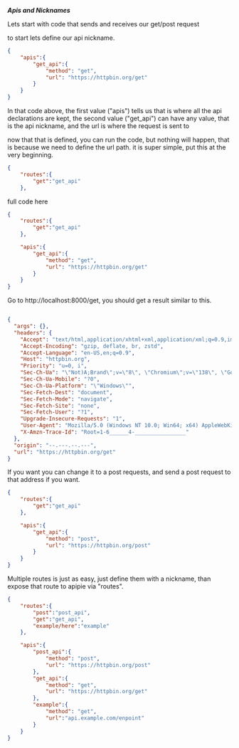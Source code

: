 ***Apis and Nicknames***


Lets start with code that sends and receives our get/post request

to start lets define our api nickname.

```json
{
    "apis":{
        "get_api":{
            "method": "get",
            "url": "https://httpbin.org/get"
        }
    }
}
```
In that code above, the first value ("apis") tells us that is where all the api declarations are kept, the second value ("get_api") can have any value, that is the api nickname, and the url is where the request is sent to


now that that is defined, you can run the code, but nothing will happen, that is because we need to define the url path. it is super simple, put this at the very beginning.

```json
{
    "routes":{
        "get":"get_api"
    },

```

full code here

```json
{
    "routes":{
        "get":"get_api"
    },

    "apis":{
        "get_api":{
            "method": "get",
            "url": "https://httpbin.org/get"
        }
    }
}
```

Go to http://localhost:8000/get, you should get a result similar to this.

```json

{
  "args": {}, 
  "headers": {
    "Accept": "text/html,application/xhtml+xml,application/xml;q=0.9,image/avif,image/webp,image/apng,*/*;q=0.8,application/signed-exchange;v=b3;q=0.7", 
    "Accept-Encoding": "gzip, deflate, br, zstd", 
    "Accept-Language": "en-US,en;q=0.9", 
    "Host": "httpbin.org", 
    "Priority": "u=0, i", 
    "Sec-Ch-Ua": "\"Not)A;Brand\";v=\"8\", \"Chromium\";v=\"138\", \"Google Chrome\";v=\"138\"", 
    "Sec-Ch-Ua-Mobile": "?0", 
    "Sec-Ch-Ua-Platform": "\"Windows\"", 
    "Sec-Fetch-Dest": "document", 
    "Sec-Fetch-Mode": "navigate", 
    "Sec-Fetch-Site": "none", 
    "Sec-Fetch-User": "?1", 
    "Upgrade-Insecure-Requests": "1", 
    "User-Agent": "Mozilla/5.0 (Windows NT 10.0; Win64; x64) AppleWebKit/537.36 (KHTML, like Gecko) Chrome/138.0.0.0 Safari/537.36", 
    "X-Amzn-Trace-Id": "Root=1-6______4-________________"
  }, 
  "origin": "--.---.--.---", 
  "url": "https://httpbin.org/get"
}
```

If you want you can change it to a post requests, and send a post request to that address if you want.
```json
{
    "routes":{
        "get":"get_api"
    },

    "apis":{
        "get_api":{
            "method": "post",
            "url": "https://httpbin.org/post"
        }
    }
}
```

Multiple routes is just as easy, just define them with a nickname, than expose that route to apipie via "routes".

```json
{
    "routes":{
        "post":"post_api",
        "get":"get_api",
        "example/here":"example"
    },

    "apis":{
        "post_api":{
            "method": "post",
            "url": "https://httpbin.org/post"
        },
        "get_api":{
            "method": "get",
            "url": "https://httpbin.org/get"
        },
        "example":{
            "method": "get",
            "url":"api.example.com/enpoint"
        }
    }
}
```
